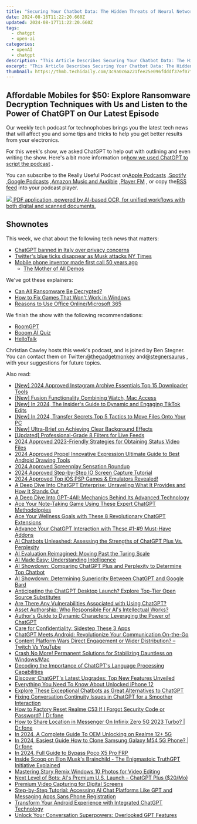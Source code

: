```yaml
---
title: "Securing Your Chatbot Data: The Hidden Threats of Neural Network Reconstruction Techniques"
date: 2024-08-16T11:22:20.660Z
updated: 2024-08-17T11:22:20.660Z
tags:
  - chatgpt
  - open-ai
categories:
  - openAI
  - chatgpt
description: "This Article Describes Securing Your Chatbot Data: The Hidden Threats of Neural Network Reconstruction Techniques"
excerpt: "This Article Describes Securing Your Chatbot Data: The Hidden Threats of Neural Network Reconstruction Techniques"
thumbnail: https://thmb.techidaily.com/3c9a0c6a221fee25e096fdddf37ef07f9a19a2323a0faabfa25ea26bfdcf4c13.jpg
---
```


## Affordable Mobiles for $50: Explore Ransomware Decryption Techniques with Us and Listen to the Power of ChatGPT on Our Latest Episode

 Our weekly tech podcast for technophobes brings you the latest tech news that will affect you and some tips and tricks to help you get better results from your electronics.

 For this week's show, we asked ChatGPT to help out with outlining and even writing the show. Here's a bit more information on[how we used ChatGPT to script the podcast](https://www.makeuseof.com/i-used-chatgpt-to-script-a-podcast-heres-what-happened/) .

 You can subscribe to the Really Useful Podcast on[Apple Podcasts](https://podcasts.apple.com/gb/podcast/the-really-useful-podcast/id1437847131?mt=2) ,[Spotify](https://open.spotify.com/show/283gDxLd6OTNEpRq6tN7ha) ,[Google Podcasts](https://www.google.com/podcasts?feed=aHR0cHM6Ly9hbmNob3IuZm0vcy8zMWJlNDcwL3BvZGNhc3QvcnNz) ,[Amazon Music and Audible](https://music.amazon.co.uk/podcasts/20ab73d4-5da2-46c7-a17f-dc6eb39bdb48/The-Really-Useful-Podcast) ,[Player FM](https://player.fm/series/the-really-useful-podcast-2491856) , or copy the[RSS feed](https://feeds.transistor.fm/the-really-useful-podcast) into your podcast player.

<!-- affiliate ads begin -->
<a href="https://checkout.abbyy.com/order/checkout.php?PRODS=39254549&QTY=1&AFFILIATE=108875&CART=1"> <img src="https://secure.avangate.com/images/merchant/0e5fb5c76fca16adbee503c9aff393cd/products/8_FR-Badges-NEW-FR-Standard-16-WIN-200.png" border="0"> PDF application, powered by AI-based OCR, for unified workflows with both digital and scanned documents. </a>
<!-- affiliate ads end -->
## Shownotes

This week, we chat about the following tech news that matters:

* [ChatGPT banned in Italy over privacy concerns](https://www.bbc.co.uk/news/technology-65139406)
* [Twitter's blue ticks disappear as Musk attacks NY Times](https://www.bbc.co.uk/news/technology-65156216)
* [Mobile phone inventor made first call 50 years ago](https://www.bbc.co.uk/news/technology-65112048)  
  * [The Mother of All Demos](https://www.youtube.com/watch?v=B6rKUf9DWRI)

We've got these explainers:

* [Can All Ransomware Be Decrypted?](https://www.makeuseof.com/can-all-ransomware-be-decrypted/)
* [How to Fix Games That Won't Work in Windows](https://www.makeuseof.com/fix-games-not-working-windows/)
* [Reasons to Use Office Online/Microsoft 365](https://www.makeuseof.com/tag/dont-pay-word-5-reasons-use-office-online/)

We finish the show with the following recommendations:

* [RoomGPT](http://https://www.roomgpt.io/)
* [Booom AI Quiz](https://booom.ai/)
* [HelloTalk](https://www.hellotalk.com/?lang=en)

 Christian Cawley hosts this week's podcast, and is joined by Ben Stegner. You can contact them on Twitter:[@thegadgetmonkey](https://twitter.com/thegadgetmonkey) and[@stegnersaurus](https://twitter.com/stegnersaurus) , with your suggestions for future topics.


<ins class="adsbygoogle"
     style="display:block"
     data-ad-format="autorelaxed"
     data-ad-client="ca-pub-7571918770474297"
     data-ad-slot="1223367746"></ins>



<ins class="adsbygoogle"
     style="display:block"
     data-ad-client="ca-pub-7571918770474297"
     data-ad-slot="8358498916"
     data-ad-format="auto"
     data-full-width-responsive="true"></ins>

<span class="atpl-alsoreadstyle">Also read:</span>
<div><ul>
<li><a href="https://instagram-clips.techidaily.com/new-2024-approved-instagram-archive-essentials-top-15-downloader-tools/"><u>[New] 2024 Approved  Instagram Archive Essentials  Top 15 Downloader Tools</u></a></li>
<li><a href="https://some-techniques.techidaily.com/new-fusion-functionality-combining-watch-mac-access/"><u>[New] Fusion Functionality  Combining Watch, Mac Access</u></a></li>
<li><a href="https://fox-helps.techidaily.com/new-in-2024-the-insiders-guide-to-dynamic-and-engaging-tiktok-edits/"><u>[New] In 2024, The Insider's Guide to Dynamic and Engaging TikTok Edits</u></a></li>
<li><a href="https://fox-cloud.techidaily.com/new-in-2024-transfer-secrets-top-5-tactics-to-move-files-onto-your-pc/"><u>[New] In 2024, Transfer Secrets  Top 5 Tactics to Move Files Onto Your PC</u></a></li>
<li><a href="https://facebook-video-share.techidaily.com/new-ultra-brief-on-achieving-clear-background-effects/"><u>[New] Ultra-Brief on Achieving Clear Background Effects</u></a></li>
<li><a href="https://extra-guidance.techidaily.com/updated-professional-grade-8-filters-for-live-feeds/"><u>[Updated] Professional-Grade 8 Filters for Live Feeds</u></a></li>
<li><a href="https://facebook-video-recording.techidaily.com/2024-approved-2023-friendly-strategies-for-obtaining-status-video-files/"><u>2024 Approved  2023-Friendly Strategies for Obtaining Status Video Files</u></a></li>
<li><a href="https://fox-direct.techidaily.com/2024-approved-propel-innovative-expression-ultimate-guide-to-best-android-drawing-tools/"><u>2024 Approved  Propel Innovative Expression  Ultimate Guide to Best Android Drawing Tools</u></a></li>
<li><a href="https://extra-skills.techidaily.com/2024-approved-screenplay-sensation-roundup/"><u>2024 Approved  Screenplay Sensation Roundup</u></a></li>
<li><a href="https://screen-activity-recording.techidaily.com/2024-approved-step-by-step-io-screen-capture-tutorial/"><u>2024 Approved  Step-by-Step IO Screen Capture Tutorial</u></a></li>
<li><a href="https://video-screen-grab.techidaily.com/1715859936644-2024-approved-top-ios-psp-games-and-emulators-revealed/"><u>2024 Approved  Top iOS PSP Games & Emulators Revealed!</u></a></li>
<li><a href="https://tech-haven.techidaily.com/a-deep-dive-into-chatgpt-enterprise-unraveling-what-it-provides-and-how-it-stands-out/"><u>A Deep Dive Into ChatGPT Enterprise: Unraveling What It Provides and How It Stands Out</u></a></li>
<li><a href="https://tech-haven.techidaily.com/a-deep-dive-into-gpt-4all-mechanics-behind-its-advanced-technology/"><u>A Deep Dive Into GPT-4All: Mechanics Behind Its Advanced Technology</u></a></li>
<li><a href="https://tech-haven.techidaily.com/ace-your-note-taking-game-using-these-expert-chatgpt-methodologies/"><u>Ace Your Note-Taking Game Using These Expert ChatGPT Methodologies</u></a></li>
<li><a href="https://tech-haven.techidaily.com/ace-your-wellness-goals-with-these-8-revolutionary-chatgpt-extensions/"><u>Ace Your Wellness Goals with These 8 Revolutionary ChatGPT Extensions</u></a></li>
<li><a href="https://tech-haven.techidaily.com/advance-your-chatgpt-interaction-with-these-1-9-must-have-addons/"><u>Advance Your ChatGPT Interaction with These #1-#9 Must-Have Addons</u></a></li>
<li><a href="https://tech-haven.techidaily.com/ai-chatbots-unleashed-assessing-the-strengths-of-chatgpt-plus-vs-perplexity/"><u>AI Chatbots Unleashed: Assessing the Strengths of ChatGPT Plus Vs. Perplexity</u></a></li>
<li><a href="https://tech-haven.techidaily.com/ai-evaluation-reimagined-moving-past-the-turing-scale/"><u>AI Evaluation Reimagined: Moving Past the Turing Scale</u></a></li>
<li><a href="https://tech-haven.techidaily.com/ai-made-easy-understanding-intelligence/"><u>AI Made Easy: Understanding Intelligence</u></a></li>
<li><a href="https://tech-haven.techidaily.com/ai-showdown-comparing-chatgpt-plus-and-perplexity-to-determine-top-chatbot/"><u>AI Showdown: Comparing ChatGPT Plus and Perplexity to Determine Top Chatbot</u></a></li>
<li><a href="https://tech-haven.techidaily.com/ai-showdown-determining-superiority-between-chatgpt-and-google-bard/"><u>AI Showdown: Determining Superiority Between ChatGPT and Google Bard</u></a></li>
<li><a href="https://tech-haven.techidaily.com/anticipating-the-chatgpt-desktop-launch-explore-top-tier-open-source-substitutes/"><u>Anticipating the ChatGPT Desktop Launch? Explore Top-Tier Open Source Substitutes</u></a></li>
<li><a href="https://tech-haven.techidaily.com/are-there-any-vulnerabilities-associated-with-using-chatgpt/"><u>Are There Any Vulnerabilities Associated with Using ChatGPT?</u></a></li>
<li><a href="https://tech-haven.techidaily.com/asset-authorship-who-responsible-for-ais-intellectual-works/"><u>Asset Authorship: Who Responsible For AI's Intellectual Works?</u></a></li>
<li><a href="https://tech-haven.techidaily.com/authors-guide-to-dynamic-characters-leveraging-the-power-of-chatgpt/"><u>Author's Guide to Dynamic Characters: Leveraging the Power of ChatGPT</u></a></li>
<li><a href="https://facebook.techidaily.com/care-for-confidentiality-sidestep-these-3-apps/"><u>Care for Confidentiality: Sidestep These 3 Apps</u></a></li>
<li><a href="https://tech-haven.techidaily.com/1721913990299-chatgpt-meets-android-revolutionize-your-communication-on-the-go/"><u>ChatGPT Meets Android: Revolutionize Your Communication On-the-Go</u></a></li>
<li><a href="https://fox-friendly.techidaily.com/content-platform-wars-direct-engagement-or-wider-distribution-twitch-vs-youtube/"><u>Content Platform Wars  Direct Engagement or Wider Distribution? – Twitch Vs YouTube</u></a></li>
<li><a href="https://win-blog.techidaily.com/crash-no-more-permanent-solutions-for-stabilizing-dauntless-on-windowsmac/"><u>Crash No More! Permanent Solutions for Stabilizing Dauntless on Windows/Mac</u></a></li>
<li><a href="https://tech-haven.techidaily.com/decoding-the-importance-of-chatgpts-language-processing-capabilities/"><u>Decoding the Importance of ChatGPT's Language Processing Capabilities</u></a></li>
<li><a href="https://tech-haven.techidaily.com/1721963967805-discover-chatgpts-latest-upgrades-top-new-features-unveiled/"><u>Discover ChatGPT's Latest Upgrades: Top New Features Unveiled</u></a></li>
<li><a href="https://ios-unlock.techidaily.com/everything-you-need-to-know-about-unlocked-iphone-12-by-drfone-ios/"><u>Everything You Need To Know About Unlocked iPhone 12</u></a></li>
<li><a href="https://tech-haven.techidaily.com/1722003037900-explore-these-exceptional-chatbots-as-great-alternatives-to-chatgpt/"><u>Explore These Exceptional Chatbots as Great Alternatives to ChatGPT</u></a></li>
<li><a href="https://tech-haven.techidaily.com/fixing-conversation-continuity-issues-in-chatgpt-for-a-smoother-interaction/"><u>Fixing Conversation Continuity Issues in ChatGPT for a Smoother Interaction</u></a></li>
<li><a href="https://techidaily.com/how-to-factory-reset-realme-c53-if-i-forgot-security-code-or-password-drfone-by-drfone-reset-android-reset-android/"><u>How to Factory Reset Realme C53 If I Forgot Security Code or Password? | Dr.fone</u></a></li>
<li><a href="https://fake-location.techidaily.com/how-to-share-location-in-messenger-on-infinix-zero-5g-2023-turbo-drfone-by-drfone-virtual-android/"><u>How to Share Location in Messenger On Infinix Zero 5G 2023 Turbo? | Dr.fone</u></a></li>
<li><a href="https://easy-unlock-android.techidaily.com/in-2024-a-complete-guide-to-oem-unlocking-on-realme-12plus-5g-by-drfone-android/"><u>In 2024, A Complete Guide To OEM Unlocking on Realme 12+ 5G</u></a></li>
<li><a href="https://android-transfer.techidaily.com/in-2024-easiest-guide-how-to-clone-samsung-galaxy-m54-5g-phone-drfone-by-drfone-transfer-from-android-transfer-from-android/"><u>In 2024, Easiest Guide How to Clone Samsung Galaxy M54 5G Phone? | Dr.fone</u></a></li>
<li><a href="https://android-frp.techidaily.com/in-2024-full-guide-to-bypass-poco-x5-pro-frp-by-drfone-android/"><u>In 2024, Full Guide to Bypass Poco X5 Pro FRP</u></a></li>
<li><a href="https://tech-haven.techidaily.com/1721880710110-inside-scoop-on-elon-musks-brainchild-the-enigmastoic-truthgpt-initiative-explained/"><u>Inside Scoop on Elon Musk's Brainchild - The Enigmastoic TruthGPT Initiative Explained</u></a></li>
<li><a href="https://extra-lessons.techidaily.com/mastering-story-remix-windows-10-photos-for-video-editing/"><u>Mastering Story Remix  Windows 10 Photos for Video Editing</u></a></li>
<li><a href="https://tech-haven.techidaily.com/next-level-of-bots-ais-premium-us-launch-chatgpt-plus-20mo/"><u>Next Level of Bots: AI's Premium U.S. Launch – ChatGPT Plus ($20/Mo)</u></a></li>
<li><a href="https://screen-sharing-recording.techidaily.com/premium-video-capturing-for-digital-screens/"><u>Premium Video Capturing for Digital Screens</u></a></li>
<li><a href="https://tech-haven.techidaily.com/step-by-step-tutorial-accessing-ai-chat-platforms-like-gpt-and-messaging-apps-sans-phone-registration/"><u>Step-by-Step Tutorial: Accessing AI Chat Platforms Like GPT and Messaging Apps Sans Phone Registration</u></a></li>
<li><a href="https://tech-haven.techidaily.com/transform-your-android-experience-with-integrated-chatgpt-technology/"><u>Transform Your Android Experience with Integrated ChatGPT Technology</u></a></li>
<li><a href="https://tech-haven.techidaily.com/unlock-your-conversation-superpowers-overlooked-gpt-features/"><u>Unlock Your Conversation Superpowers: Overlooked GPT Features</u></a></li>
</ul></div>
